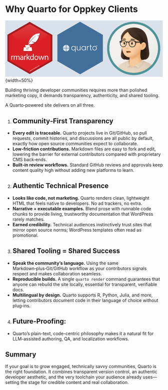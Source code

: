# **Why Quarto for Oppkey Clients**

![](images/oppkey-quarto.png){width=50%}

Building thriving developer communities requires more than polished marketing copy, it demands transparency, authenticity, and shared tooling. 

A Quarto‑powered site delivers on all three.

1. ## **Community‑First Transparency**

* **Every edit is traceable.** Quarto projects live in Git/GitHub, so pull requests, commit histories, and discussions are all public by default, exactly how open source communities expect to collaborate.  
* **Low‑friction contributions.** Markdown files are easy to fork and edit, lowering the barrier for external contributors compared with proprietary CMS back‑ends.  
* **Built‑in review workflows.** Standard GitHub reviews and approvals keep content quality high without adding new platforms to learn.

2. ## **Authentic Technical Presence**

* **Looks like code, not marketing.** Quarto renders clean, lightweight HTML that feels native to developers. No ad trackers, no extra.  
* **Narrative \+ executable examples.** Blend prose with runnable code chunks to provide living, trustworthy documentation that WordPress rarely matches.  
* **Earned credibility.** Technical audiences instinctively trust sites that mirror open source norms; WordPress templates often read as promotional.

3. ## **Shared Tooling \= Shared Success**

* **Speak the community’s language.** Using the same Markdown‑plus‑Git/GitHub workflow as your contributors signals respect and makes collaboration seamless.  
* **Reproducible builds.** A single `quarto render` command guarantees that anyone can rebuild the site locally, essential for transparent, verifiable docs.  
* **Multilingual by design.** Quarto supports R, Python, Julia, and more, letting contributors document code in their language of choice without plug‑ins.

4. ## **Future-Proofing:** 

* Quarto’s plain-text, code-centric philosophy makes it a natural fit for LLM-assisted authoring, QA, and localization workflows.

## **Summary**

If your goal is to grow engaged, technically savvy communities, Quarto is the right foundation. It combines transparent version control, an authentic developer aesthetic, and the very toolchain your audience already uses—setting the stage for credible content and real collaboration.